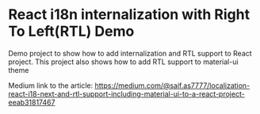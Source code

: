 # React i18n internalization with Right To Left(RTL) Demo


Demo project to show how to add internalization and RTL support to React project.
This project also shows how to add RTL support to material-ui theme

Medium link to the article: https://medium.com/@saif.as7777/localization-react-i18-next-and-rtl-support-including-material-ui-to-a-react-project-eeab31817467


